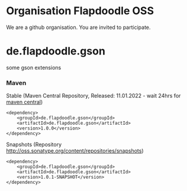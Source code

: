 # Organisation Flapdoodle OSS

We are a github organisation. You are invited to participate.

# de.flapdoodle.gson

some gson extensions

### Maven

Stable (Maven Central Repository, Released: 11.01.2022 - wait 24hrs for [maven central](http://repo1.maven.org/maven2/de/flapdoodle/gson/de.flapdoodle.gson/maven-metadata.xml))

	<dependency>
		<groupId>de.flapdoodle.gson</groupId>
		<artifactId>de.flapdoodle.gson</artifactId>
		<version>1.0.0</version>
	</dependency>

Snapshots (Repository http://oss.sonatype.org/content/repositories/snapshots)

	<dependency>
		<groupId>de.flapdoodle.gson</groupId>
		<artifactId>de.flapdoodle.gson</artifactId>
		<version>1.0.1-SNAPSHOT</version>
	</dependency>

